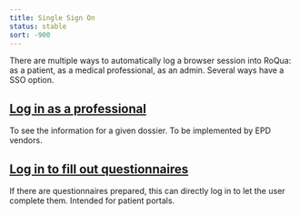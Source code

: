 ```yaml
---
title: Single Sign On
status: stable
sort: -900
---
```


There are multiple ways to automatically log a browser session into RoQua: as a patient, as a medical professional, as an admin. Several ways have a SSO option.

## [Log in as a professional][]

To see the information for a given dossier. To be implemented by EPD vendors.

## [Log in to fill out questionnaires][]

If there are questionnaires prepared, this can directly log in to let the user complete them. Intended for patient portals.

[Log in as a professional]: /developer/rom/sso/patient_dossier/
[Log in to fill out questionnaires]: /developer/rom/sso/completing_questionnaires/
